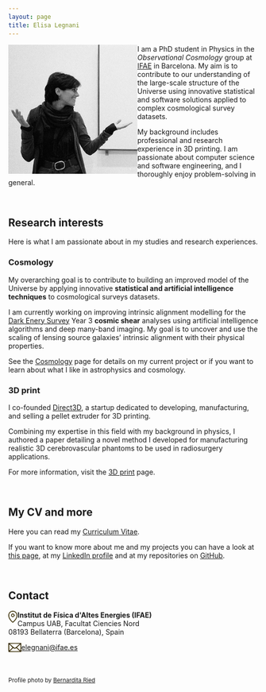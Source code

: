 ```yaml
---
layout: page
title: Elisa Legnani
---
```


<img class="circular-img" align="left" width=260 src="assets/img/me_23_2.jpg"/>

I am a PhD student in Physics in the *Observational Cosmology* group at [IFAE](https://www.ifae.es/) in Barcelona. My aim is to contribute to our understanding of the large-scale structure of the Universe using innovative statistical and software solutions applied to complex cosmological survey datasets.

My background includes professional and research experience in 3D printing. I am passionate about computer science and software engineering, and I thoroughly enjoy problem-solving in general.

<!---* particularly in advancing data analysis techniques across various fields of study.  *--->

<!---* I am originally from Milan, a city in the north of Italy. I lived in there through all my education, and studied for both my Bachelor and my Master in Physics at the University of Milan. During the last year of my Master I moved to Munich to join [Daniel Gruen](https://www.physik.lmu.de/en/about-us/people/gruen-2.html)'s group on *Astrophysics Cosmology and Artificial Intelligence* at the Ludwig Maximilians University for a year long research stay funded by my University. *--->

<br>

## Research interests

Here is what I am passionate about in my studies and research experiences.

### Cosmology

My overarching goal is to contribute to building an improved model of the Universe by applying innovative **statistical and artificial intelligence techniques** to cosmological surveys datasets.

I am currently working on improving intrinsic alignment modelling for the [Dark Enery Survey](https://www.darkenergysurvey.org/) Year 3 **cosmic shear** analyses using artificial intelligence algorithms and deep many-band imaging. My goal is to uncover and use the scaling of lensing source galaxies’ intrinsic alignment with their physical properties.

See the [Cosmology](https://elisalegnani.github.io/cosmology) page for details on my current project or if you want to learn about what I like in astrophysics and cosmology.

### 3D print

I co-founded [Direct3D](https://www.direct3d.it/), a startup dedicated to developing, manufacturing, and selling a pellet extruder for 3D printing.

Combining my expertise in this field with my background in physics, I authored a paper detailing a novel method I developed for manufacturing realistic 3D cerebrovascular phantoms to be used in radiosurgery applications.

For more information, visit the [3D print](https://elisalegnani.github.io//3dprint) page.

<br>

## My CV and more

Here you can read my [Curriculum Vitae](https://drive.google.com/file/d/1hqm60XJ0-QDLmXFYZ1klpW1z_U_48r6b/view?usp=sharing).

If you want to know more about me and my projects you can have a look at [this page](https://elisalegnani.github.io/aboutme), at my [LinkedIn profile](https://www.linkedin.com/in/elisa-legnani-32590819b/) and at my repositories on [GitHub](https://github.com/ElisaLegnani).

<br>

## Contact

<img class="thumbnail-img" align="left" height=24 src="/assets/img/img_location.png"/> **Institut de Física d'Altes Energies (IFAE)** <br>
Campus UAB, Facultat Ciencies Nord <br>
08193 Bellaterra (Barcelona), Spain

<img class="thumbnail-img" align="left" height=18 src="/assets/img/img_mail.png"/> [elegnani@ifae.es](mailto:elegnani@ifae.es)

<br>

<sub> Profile photo by [Bernardita Ried](https://sites.google.com/view/bernarditaried) <sub/>


<!---* I'll also try to keep the [Blog](https://elisalegnani.github.io/blog) page updated with some more random stuff I do. *--->
